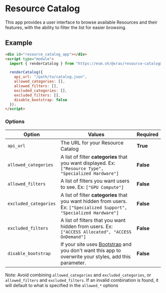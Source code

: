 # Resource Catalog

This app provides a user interface to browse available Resources and their features, with the ability to filter the list for easier browsing.

## Example

```html
<div id="resource_catalog_app"></div>
<script type="module">
  import { renderCatalog } from "https://esm.sh/@xras/resource-catalog@0.1.0";

  renderCatalog({
    api_url: "/path/to/catalog.json",
    allowed_categories: [],
    allowed_filters: [],
    excluded_categories: [],
    excluded_filters: [],
    disable_bootstrap: false
  });
</script>
```

### Options
| Option  | Values | Required |
| ---     | ---    | ---      |
| `api_url` | The URL for your Resource Catalog | **True** |
| `allowed_categories` | A list of filter **categories** that you want displayed. Ex: `["Resource Type", "Specialized Hardware"]` | **False** |
| `allowed_filters` | A list of filters you want users to see. Ex: `["GPU Compute"]` | **False** |
| `excluded_categories` | A list of filter **categories** that you want hidden from users. Ex: `["Specialized Support", "Specialized Hardware"]` | **False** |
| `excluded_filters` | A list of filters that you want hidden from users. Ex: `["ACCESS Allocated", "ACCESS OnDemand"]`  | **False** |
| `disable_bootstrap` | If your site uses [Bootstrap](https://getbootstrap.com/) and you don't want this app to overwrite your styles, add this parameter.  | **False** |

Note: Avoid combining `allowed_categories` and `excluded_categories`, or `allowed_filters` and `excluded_filters`. If an invalid combination is found, it will default to what is specified in the `allowed_*` options